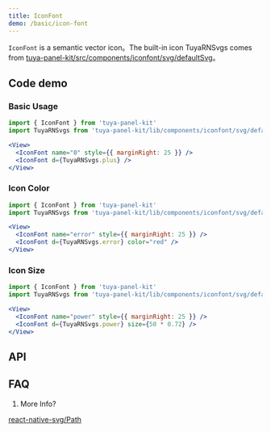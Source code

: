 ```yaml
---
title: IconFont
demo: /basic/icon-font
---
```


<Desc>

`IconFont` is a semantic vector icon。The built-in icon TuyaRNSvgs comes from [tuya-panel-kit/src/components/iconfont/svg/defaultSvg](https://github.com/tuya/tuya-panel-kit/blob/master/packages/tuya-panel-kit/src/components/iconfont/svg/defaultSvg.js)。

</Desc>

## Code demo

### Basic Usage

```jsx
import { IconFont } from 'tuya-panel-kit'
import TuyaRNSvgs from 'tuya-panel-kit/lib/components/iconfont/svg/defaultSvg';

<View>
  <IconFont name="0" style={{ marginRight: 25 }} />
  <IconFont d={TuyaRNSvgs.plus} />
</View>
```

### Icon Color

```jsx
import { IconFont } from 'tuya-panel-kit'
import TuyaRNSvgs from 'tuya-panel-kit/lib/components/iconfont/svg/defaultSvg';

<View>
  <IconFont name="error" style={{ marginRight: 25 }} />
  <IconFont d={TuyaRNSvgs.error} color="red" />
</View>
```

### Icon Size

```jsx
import { IconFont } from 'tuya-panel-kit'
import TuyaRNSvgs from 'tuya-panel-kit/lib/components/iconfont/svg/defaultSvg';

<View>
  <IconFont name="power" style={{ marginRight: 25 }} />
  <IconFont d={TuyaRNSvgs.power} size={50 * 0.72} />
</View>
```

## API

<API name="IconFontProps"></API>

## FAQ

1. More Info?

[react-native-svg/Path](https://github.com/react-native-community/react-native-svg#path)
